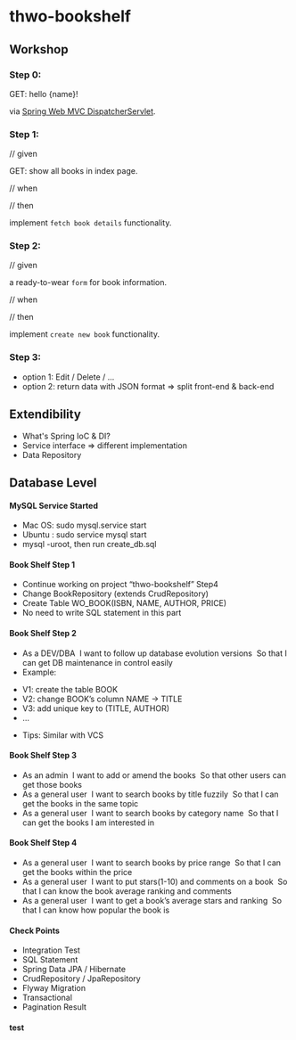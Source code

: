 # thwo-bookshelf

## Workshop

### Step 0:

GET: hello {name}! 

via [Spring Web MVC DispatcherServlet](http://docs.spring.io/spring/docs/current/spring-framework-reference/html/mvc.html#mvc-servlet).

### Step 1:

// given

GET: show all books in index page.

// when

// then

implement `fetch book details` functionality.

### Step 2:

// given

a ready-to-wear `form` for book information.

// when

// then

implement `create new book` functionality.

### Step 3:

- option 1: Edit / Delete / ...
- option 2: return data with JSON format => split front-end & back-end


## Extendibility

- What's Spring IoC & DI?
- Service interface => different implementation
- Data Repository



## Database Level
#### MySQL Service Started 
  - Mac OS: sudo mysql.service start 
  - Ubuntu : sudo service mysql start 
  - mysql -uroot, then run create_db.sql

#### Book Shelf Step 1
  - Continue working on project “thwo-bookshelf” Step4
  - Change BookRepository (extends CrudRepository)
  - Create Table WO_BOOK(ISBN, NAME, AUTHOR, PRICE)
  - No need to write SQL statement in this part

#### Book Shelf Step 2
  * As a DEV/DBA  I want to follow up database evolution versions  So that I can get DB maintenance in control easily
  * Example:  
  - V1: create the table BOOK 
  - V2: change BOOK’s column NAME -> TITLE 
  - V3: add unique key to (TITLE, AUTHOR) 
  - …
  * Tips: Similar with VCS

#### Book Shelf Step 3
  * As an admin  I want to add or amend the books  So that other users can get those books
  * As a general user  I want to search books by title fuzzily  So that I can get the books in the same topic
  * As a general user  I want to search books by category name  So that I can get the books I am interested in

#### Book Shelf Step 4
  * As a general user  I want to search books by price range  So that I can get the books within the price
  * As a general user  I want to put stars(1-10) and comments on a book  So that I can know the book average ranking and comments
  * As a general user  I want to get a book’s average stars and ranking  So that I can know how popular the book is

#### Check Points
  - Integration Test
  - SQL Statement
  - Spring Data JPA / Hibernate
  - CrudRepository / JpaRepository
  - Flyway Migration
  - Transactional
  - Pagination Result



#### test
